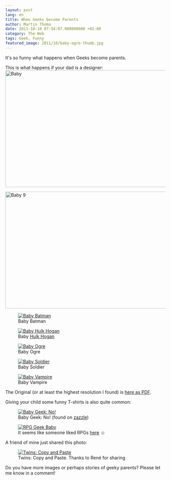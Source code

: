 ```yaml
---
layout: post
lang: en
title: When Geeks become Parents
author: Martin Thoma
date: 2011-10-10 07:54:07.000000000 +02:00
category: The Web
tags: Geek, Funny
featured_image: 2011/10/baby-ogre-thumb.jpg
---
```

It's so funny what happens when Geeks become parents.

This is what happens if your dad is a designer:
<a href="../images/2011/10/baby-8.jpg"><img src="../images/2011/10/baby-8.jpg" alt="Baby" title="Baby" width="519" height="367" class="aligncenter size-full wp-image-5151" /></a>

<a href="../images/2011/10/baby-9.jpg"><img src="../images/2011/10/baby-9.jpg" alt="Baby 9" title="Baby 9" width="520" height="367" class="aligncenter size-full wp-image-5161" /></a>

<figure class="aligncenter">
            <a href="../images/2011/10/baby-batman.jpg"><img src="../images/2011/10/baby-batman.jpg" alt="Baby Batman" style="max-width:520px;max-height:369px" class="size-full wp-image-5171"/></a>
            <figcaption class="text-center">Baby Batman</figcaption>
        </figure>

<figure class="aligncenter">
            <a href="../images/2011/10/baby-hogan.jpg"><img src="../images/2011/10/baby-hogan.jpg" alt="Baby Hulk Hogan" style="max-width:519px;max-height:368px" class="size-full wp-image-5181"/></a>
            <figcaption class="text-center">Baby <a href='http://en.wikipedia.org/wiki/Terry_Gene_Bollea'>Hulk Hogan</a></figcaption>
        </figure>

<figure class="aligncenter">
            <a href="../images/2011/10/baby-ogre.jpg"><img src="../images/2011/10/baby-ogre.jpg" alt="Baby Ogre" style="max-width:521px;max-height:368px" class="size-full wp-image-5191"/></a>
            <figcaption class="text-center">Baby Ogre</figcaption>
        </figure>

<figure class="aligncenter">
            <a href="../images/2011/10/baby-soldier.jpg"><img src="../images/2011/10/baby-soldier.jpg" alt="Baby Soldier" style="max-width:521px;max-height:368px" class="size-full wp-image-5201"/></a>
            <figcaption class="text-center">Baby Soldier</figcaption>
        </figure>

<figure class="aligncenter">
            <a href="../images/2011/10/baby-vampire.jpg"><img src="../images/2011/10/baby-vampire.jpg" alt="Baby Vampire" style="max-width:520px;max-height:369px" class="size-full wp-image-5211"/></a>
            <figcaption class="text-center">Baby Vampire</figcaption>
        </figure>

The Original (or at least the highest resolution I found) is <a href="http://sneezl.com/wp-content/uploads/2008/04/graphic-designer-baby.pdf">here as PDF</a>.

Giving your child some funny T-shirts is also quite common:
<figure class="aligncenter">
            <a href="../images/2011/10/geek-baby-no.jpg"><img src="../images/2011/10/geek-baby-no.jpg" alt="Baby Geek: No!" style="max-width:400px;max-height:400px" class="size-full wp-image-5251"/></a>
            <figcaption class="text-center">Baby Geek: No! (found on <a href='http://www.zazzle.de/lieblingswort_ist_no_chemie_aussenseiter_baby_ones_tshirt-235215790093704490'>zazzle</a>)</figcaption>
        </figure>

<figure class="aligncenter">
            <a href="../images/2011/10/geek-baby-rpg.jpg"><img src="../images/2011/10/geek-baby-rpg.jpg" alt="RPG Geek Baby" style="max-width:325px;max-height:433px" class="size-full"/></a>
            <figcaption class="text-center">It seems like someone liked RPGs <a href='http://postmortemstudios.wordpress.com/2011/09/12/sowygo1-a-geek-is-born/'>here</a> ☺</figcaption>
        </figure>

A friend of mine just shared this photo:
<figure class="aligncenter">
            <a href="../images/2011/10/geek-twins.jpg"><img src="../images/2011/10/geek-twins.jpg" alt="Twins: Copy and Paste" style="max-width:320px;max-height:238px" class="size-full"/></a>
            <figcaption class="text-center">Twins: Copy and Paste. Thanks to Ren&eacute; for sharing</figcaption>
        </figure>



Do you have more images or perhaps stories of geeky parents? Please let me know in a comment!

